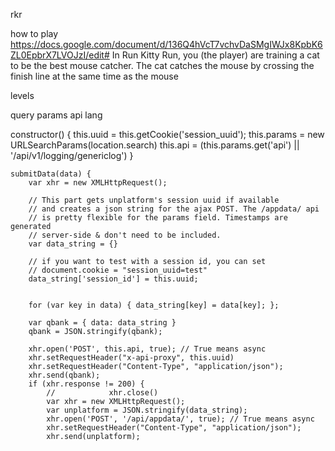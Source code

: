 rkr

how to play
https://docs.google.com/document/d/136Q4hVcT7vchvDaSMgIWJx8KpbK6ZL0EpbrX7LVOJzI/edit#
In Run Kitty Run, you (the player) are training a cat to be the best mouse catcher. The cat catches the mouse by crossing the finish line at the same time as the mouse



levels




query params
api
lang

constructor() {
        this.uuid = this.getCookie('session_uuid');
        this.params = new URLSearchParams(location.search)
        this.api = (this.params.get('api') || '/api/v1/logging/genericlog')
    }

    submitData(data) {
        var xhr = new XMLHttpRequest();

        // This part gets unplatform's session uuid if available
        // and creates a json string for the ajax POST. The /appdata/ api
        // is pretty flexible for the params field. Timestamps are generated
        // server-side & don't need to be included.
        var data_string = {}

        // if you want to test with a session id, you can set
        // document.cookie = "session_uuid=test"
        data_string['session_id'] = this.uuid;


        for (var key in data) { data_string[key] = data[key]; };

        var qbank = { data: data_string }
        qbank = JSON.stringify(qbank);

        xhr.open('POST', this.api, true); // True means async
        xhr.setRequestHeader("x-api-proxy", this.uuid)
        xhr.setRequestHeader("Content-Type", "application/json");
        xhr.send(qbank);
        if (xhr.response != 200) {
            //            xhr.close()
            var xhr = new XMLHttpRequest();
            var unplatform = JSON.stringify(data_string);
            xhr.open('POST', '/api/appdata/', true); // True means async
            xhr.setRequestHeader("Content-Type", "application/json");
            xhr.send(unplatform);